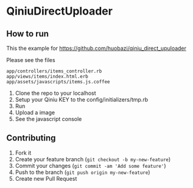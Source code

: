 # QiniuDirectUploader

## How to run

This the example for https://github.com/huobazi/qiniu_direct_upuloader

Please see the files

```
app/controllers/items_controller.rb
app/views/items/index.html.erb
app/assets/javascripts/items.js.coffee
```

1. Clone the repo to your localhost
2. Setup your Qiniu KEY to the config/initializers/tmp.rb
3. Run
4. Upload a image
5. See the javascript console

## Contributing

1. Fork it
2. Create your feature branch (`git checkout -b my-new-feature`)
3. Commit your changes (`git commit -am 'Add some feature'`)
4. Push to the branch (`git push origin my-new-feature`)
5. Create new Pull Request
